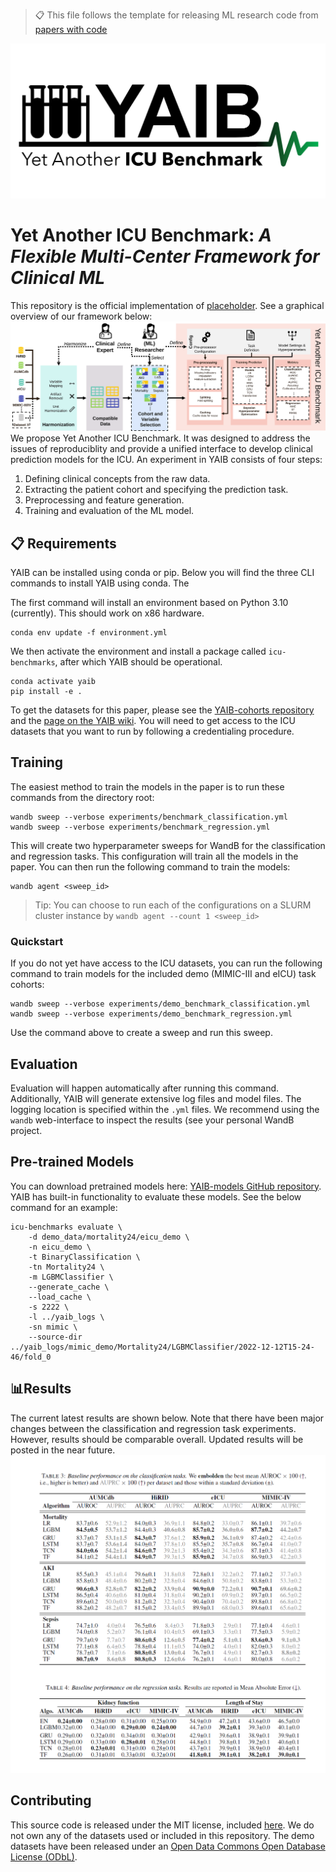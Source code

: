 > 📋 This file follows the template for releasing ML research code
> from [papers with code](https://github.com/paperswithcode/releasing-research-code)

![YAIB](docs/figures/yaib_logo.png)

# Yet Another ICU Benchmark: _A Flexible Multi-Center Framework for Clinical ML_

This repository is the official implementation of [placeholder](https://arxiv.org/abs/2030.12345).
See a graphical overview of our framework below:
![yaib_flow](docs/figures/yaib_flow_combined.svg)
We propose Yet Another ICU Benchmark. It was designed to address the issues of reproduciblity and provide a unified interface to develop
clinical prediction models for the ICU. An experiment in YAIB consists of four steps: 
1) Defining clinical concepts from the raw data.
2) Extracting the patient cohort and specifying the prediction task.
3) Preprocessing and feature generation.
4) Training and evaluation of the ML model.

## 📋 Requirements

YAIB can be installed using conda or pip. Below you will find the three CLI commands to install YAIB using conda.
The

The first command will install an environment based on Python 3.10 (currently).
This should work on x86 hardware.

```
conda env update -f environment.yml
```

We then activate the environment and install a package called `icu-benchmarks`, after which YAIB should be operational.

```
conda activate yaib
pip install -e .
```

To get the datasets for this paper, please see the [YAIB-cohorts repository](https://github.com/rvandewater/YAIB-cohorts) and
the [page on the YAIB wiki](https://github.com/rvandewater/YAIB/wiki/Generating-Cohorts). You
will need to get access to the ICU datasets that you want to run by following a credentialing procedure.

## Training

The easiest method to train the models in the paper is to run these commands from the directory root:

```train
wandb sweep --verbose experiments/benchmark_classification.yml
wandb sweep --verbose experiments/benchmark_regression.yml
```

This will create two hyperparameter sweeps for WandB for the classification and regression tasks.
This configuration will train all the models in the paper. You can then run the following command to train the models:

```train
wandb agent <sweep_id>
```

> Tip: You can choose to run each of the configurations on a SLURM cluster instance by `wandb agent --count 1 <sweep_id>`

### Quickstart

If you do not yet have access to the ICU datasets, you can run the following command to train models for the included demo
(MIMIC-III and eICU) task
cohorts:

```train
wandb sweep --verbose experiments/demo_benchmark_classification.yml
wandb sweep --verbose experiments/demo_benchmark_regression.yml
```

Use the command above to create a sweep and run this sweep.

## Evaluation

Evaluation will happen automatically after running this command. Additionally, YAIB will generate extensive log files and
model files. The logging location is specified within the `.yml` files. We recommend using the `wandb` web-interface to inspect
the results (see your personal WandB project.

## Pre-trained Models

You can download pretrained models here: [YAIB-models GitHub repository](https://github.com/rvandewater/YAIB-models).
YAIB has built-in functionality to evaluate these models. See the below command for an example:

```
icu-benchmarks evaluate \
    -d demo_data/mortality24/eicu_demo \
    -n eicu_demo \
    -t BinaryClassification \
    -tn Mortality24 \
    -m LGBMClassifier \
    --generate_cache \
    --load_cache \
    -s 2222 \
    -l ../yaib_logs \
    -sn mimic \
    --source-dir ../yaib_logs/mimic_demo/Mortality24/LGBMClassifier/2022-12-12T15-24-46/fold_0
```

## 📊Results

The current latest results are shown below. Note that there have been major changes between the classification and regression
task experiments. However, results should be comparable overall. Updated results will be posted in the near future.
![Results](docs/figures/results_yaib.png)

## Contributing

This source code is released under the MIT license, included [here](LICENSE). We do not own any of the datasets used or
included in this repository. The demo datasets have been released under
an [Open Data Commons Open Database License (ODbL)](https://opendatacommons.org/licenses/odbl/1-0/).
